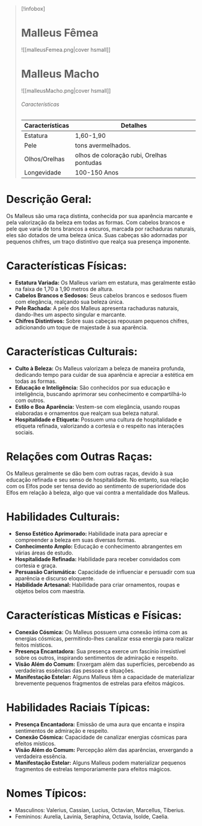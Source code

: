 > [!infobox]
> # Malleus Fêmea
> ![[malleusFemea.png|cover hsmall]]
> # Malleus Macho
> ![[malleusMacho.png|cover hsmall]]
> ###### Características 
> | Características| Detalhes |
> | ---- | ---- |
> | Estatura| 1,60-1,90|
> | Pele | tons avermelhados. |
> |Olhos/Orelhas | olhos de coloração rubi, Orelhas pontudas |
> | Longevidade | 100-150 Anos |

# **Descrição Geral:**

Os Malleus são uma raça distinta, conhecida por sua aparência marcante e pela valorização da beleza em todas as formas. Com cabelos brancos e pele que varia de tons brancos a escuros, marcada por rachaduras naturais, eles são dotados de uma beleza única. Suas cabeças são adornadas por pequenos chifres, um traço distintivo que realça sua presença imponente.

# **Características Físicas:**

- **Estatura Variada:** Os Malleus variam em estatura, mas geralmente estão na faixa de 1,70 a 1,90 metros de altura.
- **Cabelos Brancos e Sedosos:** Seus cabelos brancos e sedosos fluem com elegância, realçando sua beleza única.
- **Pele Rachada:** A pele dos Malleus apresenta rachaduras naturais, dando-lhes um aspecto singular e marcante.
- **Chifres Distintivos:** Sobre suas cabeças repousam pequenos chifres, adicionando um toque de majestade à sua aparência.

# **Características Culturais:**

- **Culto à Beleza:** Os Malleus valorizam a beleza de maneira profunda, dedicando tempo para cuidar de sua aparência e apreciar a estética em todas as formas.
- **Educação e Inteligência:** São conhecidos por sua educação e inteligência, buscando aprimorar seu conhecimento e compartilhá-lo com outros.
- **Estilo e Boa Aparência:** Vestem-se com elegância, usando roupas elaboradas e ornamentos que realçam sua beleza natural.
- **Hospitalidade e Etiqueta:** Possuem uma cultura de hospitalidade e etiqueta refinada, valorizando a cortesia e o respeito nas interações sociais.

# **Relações com Outras Raças:**

Os Malleus geralmente se dão bem com outras raças, devido à sua educação refinada e seu senso de hospitalidade. No entanto, sua relação com os Elfos pode ser tensa devido ao sentimento de superioridade dos Elfos em relação à beleza, algo que vai contra a mentalidade dos Malleus.

# **Habilidades Culturais:**

- **Senso Estético Aprimorado:** Habilidade inata para apreciar e compreender a beleza em suas diversas formas.
- **Conhecimento Amplo:** Educação e conhecimento abrangentes em várias áreas de estudo.
- **Hospitalidade Refinada:** Habilidade para receber convidados com cortesia e graça.
- **Persuasão Carismática:** Capacidade de influenciar e persuadir com sua aparência e discurso eloquente.
- **Habilidade Artesanal:** Habilidade para criar ornamentos, roupas e objetos belos com maestria.

# **Características Místicas e Físicas:**

- **Conexão Cósmica:** Os Malleus possuem uma conexão íntima com as energias cósmicas, permitindo-lhes canalizar essa energia para realizar feitos místicos.
- **Presença Encantadora:** Sua presença exerce um fascínio irresistível sobre os outros, inspirando sentimentos de admiração e respeito.
- **Visão Além do Comum:** Enxergam além das superfícies, percebendo as verdadeiras essências das pessoas e situações.
- **Manifestação Estelar:** Alguns Malleus têm a capacidade de materializar brevemente pequenos fragmentos de estrelas para efeitos mágicos.

# **Habilidades Raciais Típicas:**

- **Presença Encantadora:** Emissão de uma aura que encanta e inspira sentimentos de admiração e respeito.
- **Conexão Cósmica:** Capacidade de canalizar energias cósmicas para efeitos místicos.
- **Visão Além do Comum:** Percepção além das aparências, enxergando a verdadeira essência.
- **Manifestação Estelar:** Alguns Malleus podem materializar pequenos fragmentos de estrelas temporariamente para efeitos mágicos.

# **Nomes Típicos:**

- Masculinos: Valerius, Cassian, Lucius, Octavian, Marcellus, Tiberius.
- Femininos: Aurelia, Lavinia, Seraphina, Octavia, Isolde, Caelia.
